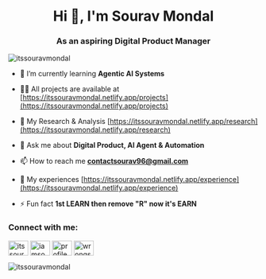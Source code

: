 <h1 align="center">Hi 👋, I'm Sourav Mondal</h1>
<h3 align="center">As an aspiring Digital Product Manager</h3>

<p align="left"> <img src="https://komarev.com/ghpvc/?username=itssouravmondal&label=Profile%20views&color=0e75b6&style=flat" alt="itssouravmondal" /> </p>

- 🌱 I’m currently learning **Agentic AI Systems**

- 👨‍💻 All projects are available at [https://itssouravmondal.netlify.app/projects](https://itssouravmondal.netlify.app/projects)

- 📝 My Research & Analysis [https://itssouravmondal.netlify.app/research](https://itssouravmondal.netlify.app/research)

- 💬 Ask me about **Digital Product, AI Agent & Automation**

- 📫 How to reach me **contactsourav96@gmail.com**

- 📄 My experiences [https://itssouravmondal.netlify.app/experience](https://itssouravmondal.netlify.app/experience)

- ⚡ Fun fact **1st LEARN then remove "R" now it's EARN**

<h3 align="left">Connect with me:</h3>
<p align="left">
<a href="https://linkedin.com/in/itssouravmondal" target="blank"><img align="center" src="https://raw.githubusercontent.com/rahuldkjain/github-profile-readme-generator/master/src/images/icons/Social/linked-in-alt.svg" alt="itssouravmondal" height="30" width="40" /></a>
<a href="https://kaggle.com/iamsouravmondal" target="blank"><img align="center" src="https://raw.githubusercontent.com/rahuldkjain/github-profile-readme-generator/master/src/images/icons/Social/kaggle.svg" alt="iamsouravmondal" height="30" width="40" /></a>
<a href="https://fb.com/profile.php?id=100049960951415" target="blank"><img align="center" src="https://raw.githubusercontent.com/rahuldkjain/github-profile-readme-generator/master/src/images/icons/Social/facebook.svg" alt="profile.php?id=100049960951415" height="30" width="40" /></a>
<a href="https://instagram.com/wrongstrack" target="blank"><img align="center" src="https://raw.githubusercontent.com/rahuldkjain/github-profile-readme-generator/master/src/images/icons/Social/instagram.svg" alt="wrongstrack" height="30" width="40" /></a>
</p>

<p><img align="center" src="https://github-readme-stats.vercel.app/api/top-langs?username=itssouravmondal&show_icons=true&locale=en&layout=compact" alt="itssouravmondal" /></p>
